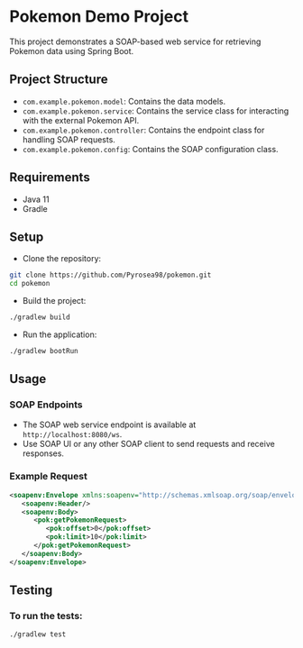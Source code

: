 # Pokemon Demo Project

This project demonstrates a SOAP-based web service for retrieving Pokemon data using Spring Boot.

## Project Structure

- `com.example.pokemon.model`: Contains the data models.
- `com.example.pokemon.service`: Contains the service class for interacting with the external Pokemon API.
- `com.example.pokemon.controller`: Contains the endpoint class for handling SOAP requests.
- `com.example.pokemon.config`: Contains the SOAP configuration class.

## Requirements

- Java 11
- Gradle

## Setup

* Clone the repository:

```bash
git clone https://github.com/Pyrosea98/pokemon.git
cd pokemon
```

* Build the project:

```bash
./gradlew build
```

* Run the application:

```bash
./gradlew bootRun
```

## Usage

### SOAP Endpoints

- The SOAP web service endpoint is available at `http://localhost:8080/ws`.
- Use SOAP UI or any other SOAP client to send requests and receive responses.

### Example Request

```xml
<soapenv:Envelope xmlns:soapenv="http://schemas.xmlsoap.org/soap/envelope/" xmlns:pok="http://example.com/pokemon">
   <soapenv:Header/>
   <soapenv:Body>
      <pok:getPokemonRequest>
         <pok:offset>0</pok:offset>
         <pok:limit>10</pok:limit>
      </pok:getPokemonRequest>
   </soapenv:Body>
</soapenv:Envelope>
```
## Testing

### To run the tests:

```bash
./gradlew test
```